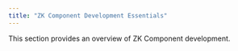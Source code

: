 ```yaml
---
title: "ZK Component Development Essentials"
---
```


This section provides an overview of ZK Component development.
